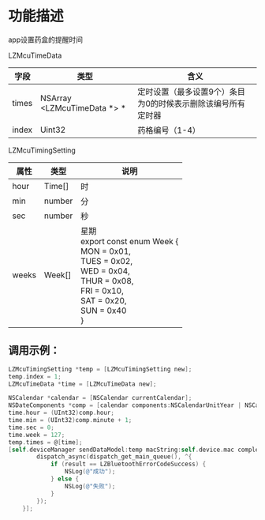 <a name="739DD"></a>
# 功能描述
app设置药盒的提醒时间

LZMcuTimeData

| 字段 | 类型 | 含义 |
| --- | --- | --- |
| times | NSArray <LZMcuTimeData *> * | 定时设置（最多设置9个）条目为0的时候表示删除该编号所有定时器 |
| index | Uint32 | 药格编号（1-4） |



LZMcuTimingSetting

| 属性 | 类型 | 说明 |
| --- | --- | --- |
| hour | Time[] | 时 |
| min | number | 分 |
| sec | number | 秒 |
| weeks | Week[] | 星期<br />export const enum Week {<br />MON = 0x01,<br />TUES = 0x02,<br />WED = 0x04,<br />THUR = 0x08,<br />FRI = 0x10,<br />SAT = 0x20,<br />SUN = 0x40<br />} |



<a name="qvAra"></a>
## 调用示例：
```objectivec
LZMcuTimingSetting *temp = [LZMcuTimingSetting new];
temp.index = 1;
LZMcuTimeData *time = [LZMcuTimeData new];

NSCalendar *calendar = [NSCalendar currentCalendar];
NSDateComponents *comp = [calendar components:NSCalendarUnitYear | NSCalendarUnitMonth | NSCalendarUnitDay | NSCalendarUnitWeekday | NSCalendarUnitHour | NSCalendarUnitMinute fromDate:[NSDate date]];
time.hour = (UInt32)comp.hour;
time.min = (UInt32)comp.minute + 1;
time.sec = 0;
time.week = 127;
temp.times = @[time];
[self.deviceManager sendDataModel:temp macString:self.device.mac completion:^(LZBluetoothErrorCode result, id resp) {
        dispatch_async(dispatch_get_main_queue(), ^{
            if (result == LZBluetoothErrorCodeSuccess) {
                NSLog(@"成功");
            } else {
                NSLog(@"失败");
            }
        });
    }];
```

